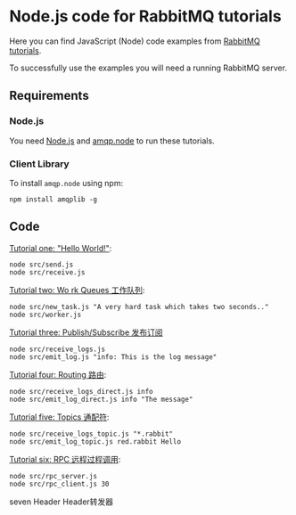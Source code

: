 # Node.js code for RabbitMQ tutorials

Here you can find JavaScript (Node) code examples from [RabbitMQ
tutorials](https://www.rabbitmq.com/getstarted.html).

To successfully use the examples you will need a running RabbitMQ server.

## Requirements

### Node.js

You need [Node.js](https://nodejs.org/en/download/) and [amqp.node](https://github.com/squaremo/amqp.node)
to run these tutorials.


### Client Library

To install `amqp.node` using npm:

    npm install amqplib -g

## Code

[Tutorial one: "Hello World!"](https://www.rabbitmq.com/tutorials/tutorial-one-javascript.html):

    node src/send.js
    node src/receive.js


[Tutorial two: Wo rk Queues 工作队列](https://www.rabbitmq.com/tutorials/tutorial-two-javascript.html):

    node src/new_task.js "A very hard task which takes two seconds.."
    node src/worker.js


[Tutorial three: Publish/Subscribe 发布订阅](https://www.rabbitmq.com/tutorials/tutorial-three-javascript.html)

    node src/receive_logs.js
    node src/emit_log.js "info: This is the log message"

[Tutorial four: Routing 路由](https://www.rabbitmq.com/tutorials/tutorial-four-javascript.html):

    node src/receive_logs_direct.js info
    node src/emit_log_direct.js info "The message"


[Tutorial five: Topics 通配符](https://www.rabbitmq.com/tutorials/tutorial-five-javascript.html):

    node src/receive_logs_topic.js "*.rabbit"
    node src/emit_log_topic.js red.rabbit Hello


[Tutorial six: RPC 远程过程调用](https://www.rabbitmq.com/tutorials/tutorial-six-javascript.html):

    node src/rpc_server.js
    node src/rpc_client.js 30


seven Header Header转发器